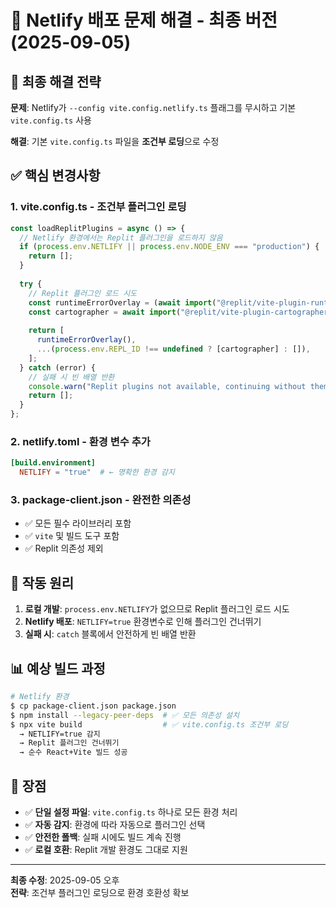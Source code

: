 # 🎯 Netlify 배포 문제 해결 - 최종 버전 (2025-09-05)

## 🔧 최종 해결 전략

**문제**: Netlify가 `--config vite.config.netlify.ts` 플래그를 무시하고 기본 `vite.config.ts` 사용

**해결**: 기본 `vite.config.ts` 파일을 **조건부 로딩**으로 수정

## ✅ 핵심 변경사항

### 1. vite.config.ts - 조건부 플러그인 로딩
```typescript
const loadReplitPlugins = async () => {
  // Netlify 환경에서는 Replit 플러그인을 로드하지 않음
  if (process.env.NETLIFY || process.env.NODE_ENV === "production") {
    return [];
  }
  
  try {
    // Replit 플러그인 로드 시도
    const runtimeErrorOverlay = (await import("@replit/vite-plugin-runtime-error-modal")).default;
    const cartographer = await import("@replit/vite-plugin-cartographer").then((m) => m.cartographer());
    
    return [
      runtimeErrorOverlay(),
      ...(process.env.REPL_ID !== undefined ? [cartographer] : []),
    ];
  } catch (error) {
    // 실패 시 빈 배열 반환
    console.warn("Replit plugins not available, continuing without them");
    return [];
  }
};
```

### 2. netlify.toml - 환경 변수 추가
```toml
[build.environment]
  NETLIFY = "true"  # ← 명확한 환경 감지
```

### 3. package-client.json - 완전한 의존성
- ✅ 모든 필수 라이브러리 포함
- ✅ `vite` 및 빌드 도구 포함
- ✅ Replit 의존성 제외

## 🎯 작동 원리

1. **로컬 개발**: `process.env.NETLIFY`가 없으므로 Replit 플러그인 로드 시도
2. **Netlify 배포**: `NETLIFY=true` 환경변수로 인해 플러그인 건너뛰기
3. **실패 시**: `catch` 블록에서 안전하게 빈 배열 반환

## 📊 예상 빌드 과정

```bash
# Netlify 환경
$ cp package-client.json package.json
$ npm install --legacy-peer-deps  # ✅ 모든 의존성 설치
$ npx vite build                  # ✅ vite.config.ts 조건부 로딩
  → NETLIFY=true 감지
  → Replit 플러그인 건너뛰기
  → 순수 React+Vite 빌드 성공
```

## 🚀 장점

- ✅ **단일 설정 파일**: `vite.config.ts` 하나로 모든 환경 처리
- ✅ **자동 감지**: 환경에 따라 자동으로 플러그인 선택
- ✅ **안전한 폴백**: 실패 시에도 빌드 계속 진행
- ✅ **로컬 호환**: Replit 개발 환경도 그대로 지원

---
**최종 수정**: 2025-09-05 오후  
**전략**: 조건부 플러그인 로딩으로 환경 호환성 확보
